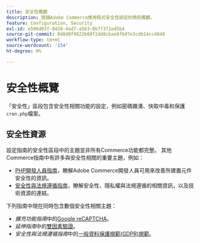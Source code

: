 ```yaml
---
title: 安全性概觀
description: 閱讀Adobe Commerce應用程式安全性設定的簡短概觀。
feature: Configuration, Security
exl-id: e596d03f-8428-4ad7-a563-8b7f371ed5b4
source-git-commit: 8d0d8f9822b88f2dd8cbae8f6d7e3cdb14cc4848
workflow-type: tm+mt
source-wordcount: '154'
ht-degree: 0%

---
```


# 安全性概覽

「安全性」區段包含安全性相關功能的設定，例如密碼雜湊、快取中毒和保護`cron.php`檔案。

## 安全性資源

設定指南的安全性區段中的主題並非所有Commerce功能都完整。 其他Commerce指南中有許多與安全性相關的重要主題，例如：

- [PHP開發人員指南](https://developer.adobe.com/commerce/php/development/security/)，瞭解Adobe Commerce開發人員可用來改善所建置元件安全性的資訊。
- [安全性與法規遵循指南](https://devdocs.magento.com/security/security-and-compliance.html)，瞭解安全性、隱私權與法規遵循的相關資訊，以及技術資源的連結。

下列指南中現在同時包含數個安全性相關主題：

- _擴充功能指南_&#x200B;中的[Google reCAPTCHA](https://devdocs.magento.com/guides/v2.4/security/google-recaptcha.html)。
- _延伸指南_&#x200B;中的[雙因素驗證](https://devdocs.magento.com/guides/v2.4/security/two-factor-authentication.html)。
- _安全性與法規遵循指南_&#x200B;中的[一般資料保護規範(GDPR)規範](https://devdocs.magento.com/compliance/privacy/gdpr.html)。
